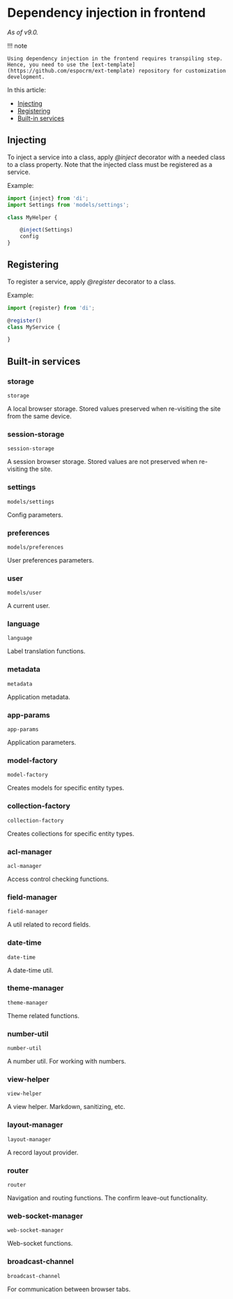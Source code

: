 # Dependency injection in frontend

*As of v9.0.*

!!! note

    Using dependency injection in the frontend requires transpiling step. Hence, you need to use the [ext-template](https://github.com/espocrm/ext-template) repository for customization development.

In this article:

* [Injecting](#injecting)
* [Registering](#registering)
* [Built-in services](#built-in-services)

## Injecting

To inject a service into a class, apply *@inject* decorator with a needed class to a class property. Note that the injected class must be registered as a service.

Example:

```js
import {inject} from 'di';
import Settings from 'models/settings';

class MyHelper {

    @inject(Settings)
    config
}
```

## Registering

To register a service, apply *@register* decorator to a class.

Example:

```js
import {register} from 'di';

@register()
class MyService {

}
```

## Built-in services

### storage

`storage`

A local browser storage. Stored values preserved when re-visiting the site from the same device.

### session-storage

`session-storage`

A session browser storage. Stored values are not preserved when re-visiting the site.

### settings

`models/settings`

Config parameters.

### preferences

`models/preferences`

User preferences parameters.

### user

`models/user`

A current user.

### language

`language`

Label translation functions.

### metadata

`metadata`

Application metadata.

### app-params

`app-params`

Application parameters.

### model-factory

`model-factory`

Creates models for specific entity types.

### collection-factory

`collection-factory`

Creates collections for specific entity types.

### acl-manager

`acl-manager`

Access control checking functions.

### field-manager

`field-manager`

A util related to record fields.

### date-time

`date-time`

A date-time util.

### theme-manager

`theme-manager`

Theme related functions.

### number-util

`number-util`

A number util. For working with numbers.

### view-helper

`view-helper`

A view helper. Markdown, sanitizing, etc.

### layout-manager

`layout-manager`

A record layout provider.

### router

`router`

Navigation and routing functions. The confirm leave-out functionality.

### web-socket-manager

`web-socket-manager`

Web-socket functions.

### broadcast-channel

`broadcast-channel`

For communication between browser tabs.




